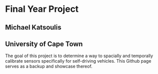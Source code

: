 # Final Year Project
## Michael Katsoulis
## University of Cape Town


The goal of this project is to determine a way to spacially and temporally calibrate sensors specifically for self-driving vehicles.
This Github page serves as a backup and showcase thereof. 




